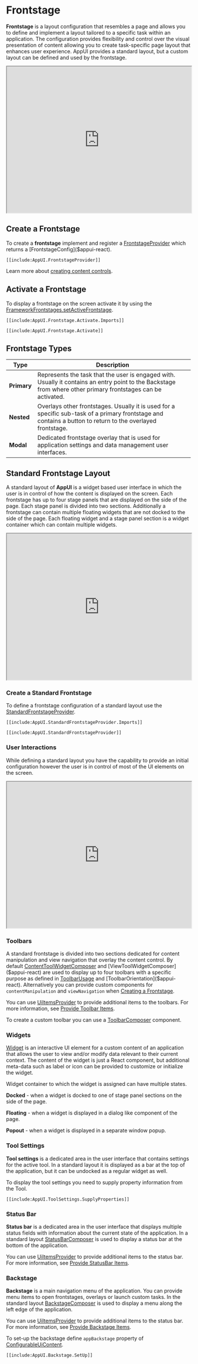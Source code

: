 # Frontstage

**Frontstage** is a layout configuration that resembles a page and allows you to define and implement a layout tailored to a specific task within an application. The configuration provides flexibility and control over the visual presentation of content allowing you to create task-specific page layout that enhances user experience. AppUI provides a standard layout, but a custom layout can be defined and used by the frontstage.

<iframe style="width:100%;height:400px" src="https://itwin.github.io/appui/storybook/iframe.html?args=&id=frontstage-frontstageprovider--overview&viewMode=story"></iframe>

## Create a Frontstage

To create a **frontstage** implement and register a [FrontstageProvider]($appui-react) which returns a [FrontstageConfig]($appui-react).

```tsx
[[include:AppUI.FrontstageProvider]]
```

Learn more about [creating content controls](./content-control.md#content-control).

## Activate a Frontstage

To display a frontstage on the screen activate it by using the [FrameworkFrontstages.setActiveFrontstage]($appui-react).

```tsx
[[include:AppUI.Frontstage.Activate.Imports]]

[[include:AppUI.Frontstage.Activate]]
```

## Frontstage Types

| Type | Description |
| --- | --- |
| **Primary** | Represents the task that the user is engaged with. Usually it contains an entry point to the Backstage from where other primary frontstages can be activated. |
| **Nested** | Overlays other frontstages. Usually it is used for a specific sub-task of a primary frontstage and contains a button to return to the overlayed frontstage. |
| **Modal** | Dedicated frontstage overlay that is used for application settings and data management user interfaces. |

## Standard Frontstage Layout

A standard layout of **AppUI** is a widget based user interface in which the user is in control of how the content is displayed on the screen.
Each frontstage has up to four stage panels that are displayed on the side of the page. Each stage panel is divided into two sections.
Additionally a frontstage can contain multiple floating widgets that are not docked to the side of the page.
Each floating widget and a stage panel section is a widget container which can contain multiple widgets.

<iframe style="width:100%;height:400px" src="https://itwin.github.io/appui/storybook/iframe.html?args=&id=frontstage-frontstageprovider--widget-container&viewMode=story"></iframe>

### Create a Standard Frontstage

To define a frontstage configuration of a standard layout use the [StandardFrontstageProvider]($appui-react).

```tsx
[[include:AppUI.StandardFrontstageProvider.Imports]]

[[include:AppUI.StandardFrontstageProvider]]
```

### User Interactions

While defining a standard layout you have the capability to provide an initial configuration however the user is in control of most of the UI elements on the screen.

<iframe style="width:100%;height:400px" src="https://itwin.github.io/appui/storybook/iframe.html?args=&id=frontstage-frontstageprovider--interaction&viewMode=story"></iframe>

### Toolbars

A standard frontstage is divided into two sections dedicated for content manipulation and view navigation that overlay the content control. By default [ContentToolWidgetComposer]($appui-react) and [ViewToolWidgetComposer]($appui-react) are used to display up to four toolbars with a specific purpose as defined in [ToolbarUsage]($appui-react) and [ToolbarOrientation]($appui-react). Alternatively you can provide custom components for `contentManipulation` and `viewNavigation` when [Creating a Frontstage](#create-a-frontstage).

You can use [UiItemsProvider]($appui-react) to provide additional items to the toolbars. For more information, see [Provide Toolbar Items](./ui-items-provider#toolbar-items).

To create a custom toolbar you can use a [ToolbarComposer]($appui-react) component.

### Widgets

[Widget]($appui-react) is an interactive UI element for a custom content of an application that allows the user to view and/or modify data relevant to their current context. The content of the widget is just a React component, but additional meta-data such as label or icon can be provided to customize or initialize the widget.

Widget container to which the widget is assigned can have multiple states.

**Docked** - when a widget is docked to one of stage panel sections on the side of the page.

**Floating** - when a widget is displayed in a dialog like component of the page.

**Popout** - when a widget is displayed in a separate window popup.

### Tool Settings

**Tool settings** is a dedicated area in the user interface that contains settings for the active tool. In a standard layout it is displayed as a bar at the top of the application, but it can be undocked as a regular widget as well.

To display the tool settings you need to supply property information from the Tool.

```tsx
[[include:AppUI.ToolSettings.SupplyProperties]]
```

### Status Bar

**Status bar** is a dedicated area in the user interface that displays multiple status fields with information about the current state of the application. In a standard layout [StatusBarComposer]($appui-react) is used to display a status bar at the bottom of the application.

You can use [UiItemsProvider]($appui-react) to provide additional items to the status bar. For more information, see [Provide StatusBar Items](./ui-items-provider#statusbar-items).

### Backstage

**Backstage** is a main navigation menu of the application. You can provide menu items to open frontstages, overlays or launch custom tasks. In the standard layout [BackstageComposer]($appui-react) is used to display a menu along the left edge of the application.

You can use [UiItemsProvider]($appui-react) to provide additional items to the status bar. For more information, see [Provide Backstage Items](./ui-items-provider#backstage-items).

To set-up the backstage define `appBackstage` property of [ConfigurableUiContent]($appui-react).

```tsx
[[include:AppUI.Backstage.SetUp]]
```
